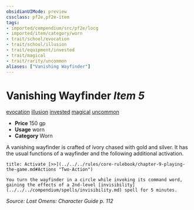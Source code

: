 ```yaml
---
obsidianUIMode: preview
cssclass: pf2e,pf2e-item
tags:
- imported/compendium/src/pf2e/locg
- imported/item/category/worn
- trait/school/evocation
- trait/school/illusion
- trait/equipment/invested
- trait/magical
- trait/rarity/uncommon
aliases: ["Vanishing Wayfinder"]
---
```

# Vanishing Wayfinder *Item 5*  
[evocation](evocation.md)  [illusion](illusion.md)  [invested](invested.md)  [magical](magical.md)  [uncommon](uncommon.md)  

- **Price** 150 gp
- **Usage** worn
- **Category** Worn

A vanishing wayfinder is crafted of ivory chased with gold and silver. It has the usual functions of a wayfinder and the following additional activation.

```ad-embed-ability
title: Activate [>>](../../../rules/core-rulebook/chapter-9-playing-the-game.md#Actions "Two-Action")

You turn the wayfinder in a circle while invoking its command word, gaining the effects of a 2nd-level [invisibility](../../../compendium/spells/invisibility.md) spell for 5 minutes.
```

*Source: Lost Omens: Character Guide p. 112*
